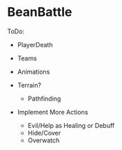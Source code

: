 # BeanBattle
 
ToDo:
- PlayerDeath


- Teams


- Animations


- Terrain? 
  - Pathfinding


- Implement More Actions
  - Evil/Help as Healing or Debuff
  - Hide/Cover
  - Overwatch

